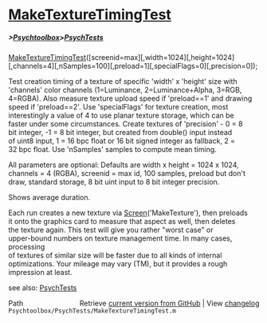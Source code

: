 # [MakeTextureTimingTest](MakeTextureTimingTest)
##### >[Psychtoolbox](Psychtoolbox)>[PsychTests](PsychTests)

[MakeTextureTimingTest](MakeTextureTimingTest)([screenid=max][,width=1024][,height=1024][,channels=4][,nSamples=100][,preload=1][,specialFlags=0][,precision=0]);  
  
Test creation timing of a texture of specific 'width' x 'height' size with  
'channels' color channels (1=Luminance, 2=Luminance+Alpha, 3=RGB,  
4=RGBA). Also measure texture upload speed if 'preload==1' and drawing  
speed if 'preload==2'. Use 'specialFlags' for texture creation, most  
interestingly a value of 4 to use planar texture storage, which can be  
faster under some circumstances. Create textures of 'precision' - 0 = 8  
bit integer, -1 = 8 bit integer, but created from double() input instead  
of uint8 input, 1 = 16 bpc float or 16 bit signed integer as fallback, 2 =  
32 bpc float. Use 'nSamples' samples to compute mean timing.  
  
All parameters are optional: Defaults are width x height = 1024 x 1024,  
channels = 4 (RGBA), screenid = max id, 100 samples, preload but don't  
draw, standard storage, 8 bit uint input to 8 bit integer precision.  
  
Shows average duration.  
  
Each run creates a new texture via [Screen](Screen)('MakeTexture'), then preloads  
it onto the graphics card to measure that aspect as well, then deletes  
the texture again. This test will give you rather "worst case" or  
upper-bound numbers on texture management time. In many cases, processing  
of textures of similar size will be faster due to all kinds of internal  
optimizations. Your mileage may vary (TM), but it provides a rough  
impression at least.  
  
see also: [PsychTests](PsychTests)  




<div class="code_header" style="text-align:right;">
  <span style="float:left;">Path&nbsp;&nbsp;</span> <span class="counter">Retrieve <a href=
  "https://raw.github.com/Psychtoolbox-3/Psychtoolbox-3/beta/Psychtoolbox/PsychTests/MakeTextureTimingTest.m">current version from GitHub</a> | View <a href=
  "https://github.com/Psychtoolbox-3/Psychtoolbox-3/commits/beta/Psychtoolbox/PsychTests/MakeTextureTimingTest.m">changelog</a></span>
</div>
<div class="code">
  <code>Psychtoolbox/PsychTests/MakeTextureTimingTest.m</code>
</div>

